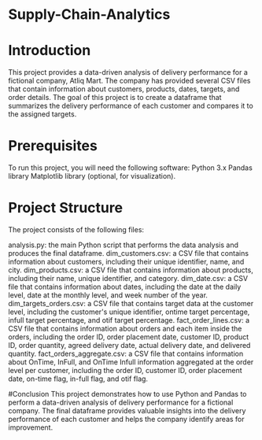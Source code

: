 # Supply-Chain-Analytics
# Introduction
This project provides a data-driven analysis of delivery performance for a fictional company, Atliq Mart. The company has provided several CSV files that contain information about customers, products, dates, targets, and order details. The goal of this project is to create a dataframe that summarizes the delivery performance of each customer and compares it to the assigned targets.
# Prerequisites
 To run this project, you will need the following software:
Python 3.x
Pandas library
Matplotlib library (optional, for visualization).
# Project Structure
 The project consists of the following files:

analysis.py: the main Python script that performs the data analysis and produces the final dataframe.
dim_customers.csv: a CSV file that contains information about customers, including their unique identifier, name, and city.
dim_products.csv: a CSV file that contains information about products, including their name, unique identifier, and category.
dim_date.csv: a CSV file that contains information about dates, including the date at the daily level, date at the monthly level, and week number of the year.
dim_targets_orders.csv: a CSV file that contains target data at the customer level, including the customer's unique identifier, ontime target percentage, infull target percentage, and otif target percentage.
fact_order_lines.csv: a CSV file that contains information about orders and each item inside the orders, including the order ID, order placement date, customer ID, product ID, order quantity, agreed delivery date, actual delivery date, and delivered quantity.
fact_orders_aggregate.csv: a CSV file that contains information about OnTime, InFull, and OnTime Infull information aggregated at the order level per customer, including the order ID, customer ID, order placement date, on-time flag, in-full flag, and otif flag.

#Conclusion
This project demonstrates how to use Python and Pandas to perform a data-driven analysis of delivery performance for a fictional company. The final dataframe provides valuable insights into the delivery performance of each customer and helps the company identify areas for improvement.
